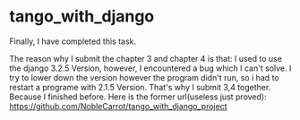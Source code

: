 # tango_with_django

Finally, I have completed this task.

The reason why I submit the chapter 3 and chapter 4 is that: I used to use the django 3.2.5 Version, however, I encountered a bug which I can't solve.
I try to lower down the version however the program didn't run, so i had to restart a programe with 2.1.5 Version. That's why I submit 3,4 together.
Because I finished before. Here is the former url(useless just proved): https://github.com/NobleCarrot/tango_with_django_project
